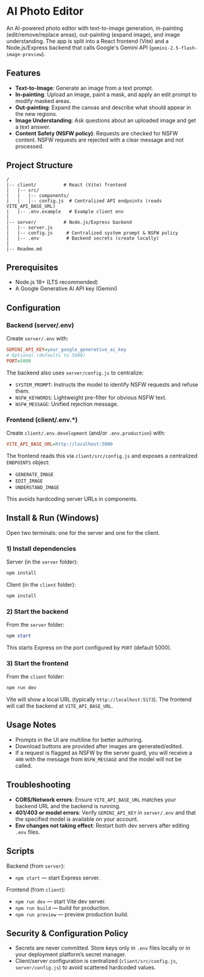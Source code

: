# AI Photo Editor

An AI-powered photo editor with text-to-image generation, in-painting (edit/remove/replace areas), out-painting (expand image), and image understanding. The app is split into a React frontend (Vite) and a Node.js/Express backend that calls Google's Gemini API (`gemini-2.5-flash-image-preview`).

## Features

- **Text-to-Image**: Generate an image from a text prompt.
- **In‑painting**: Upload an image, paint a mask, and apply an edit prompt to modify masked areas.
- **Out‑painting**: Expand the canvas and describe what should appear in the new regions.
- **Image Understanding**: Ask questions about an uploaded image and get a text answer.
- **Content Safety (NSFW policy)**: Requests are checked for NSFW content. NSFW requests are rejected with a clear message and not processed.

## Project Structure

```
/
|-- client/          # React (Vite) frontend
|   |-- src/
|   |   |-- components/
|   |   |-- config.js  # Centralized API endpoints (reads VITE_API_BASE_URL)
|   |-- .env.example   # Example client env
|
|-- server/          # Node.js/Express backend
|   |-- server.js
|   |-- config.js     # Centralized system prompt & NSFW policy
|   |-- .env          # Backend secrets (create locally)
|
|-- Readme.md
```

## Prerequisites

- Node.js 18+ (LTS recommended)
- A Google Generative AI API key (Gemini)

## Configuration

### Backend (server/.env)

Create `server/.env` with:

```ini
GEMINI_API_KEY=your_google_generative_ai_key
# Optional (defaults to 5000)
PORT=5000
```

The backend also uses `server/config.js` to centralize:

- `SYSTEM_PROMPT`: Instructs the model to identify NSFW requests and refuse them.
- `NSFW_KEYWORDS`: Lightweight pre-filter for obvious NSFW text.
- `NSFW_MESSAGE`: Unified rejection message.

### Frontend (client/.env.*)

Create `client/.env.development` (and/or `.env.production`) with:

```ini
VITE_API_BASE_URL=http://localhost:5000
```

The frontend reads this via `client/src/config.js` and exposes a centralized `ENDPOINTS` object:

- `GENERATE_IMAGE`
- `EDIT_IMAGE`
- `UNDERSTAND_IMAGE`

This avoids hardcoding server URLs in components.

## Install & Run (Windows)

Open two terminals: one for the server and one for the client.

### 1) Install dependencies

Server (in the `server` folder):

```powershell
npm install
```

Client (in the `client` folder):

```powershell
npm install
```

### 2) Start the backend

From the `server` folder:

```powershell
npm start
```

This starts Express on the port configured by `PORT` (default 5000).

### 3) Start the frontend

From the `client` folder:

```powershell
npm run dev
```

Vite will show a local URL (typically `http://localhost:5173`). The frontend will call the backend at `VITE_API_BASE_URL`.

## Usage Notes

- Prompts in the UI are multiline for better authoring.
- Download buttons are provided after images are generated/edited.
- If a request is flagged as NSFW by the server guard, you will receive a `400` with the message from `NSFW_MESSAGE` and the model will not be called.

## Troubleshooting

- **CORS/Network errors**: Ensure `VITE_API_BASE_URL` matches your backend URL and the backend is running.
- **401/403 or model errors**: Verify `GEMINI_API_KEY` in `server/.env` and that the specified model is available on your account.
- **Env changes not taking effect**: Restart both dev servers after editing `.env` files.

## Scripts

Backend (from `server`):

- `npm start` — start Express server.

Frontend (from `client`):

- `npm run dev` — start Vite dev server.
- `npm run build` — build for production.
- `npm run preview` — preview production build.

## Security & Configuration Policy

- Secrets are never committed. Store keys only in `.env` files locally or in your deployment platform’s secret manager.
- Client/server configuration is centralized (`client/src/config.js`, `server/config.js`) to avoid scattered hardcoded values.
